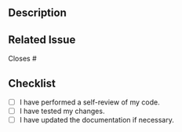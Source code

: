 ## Description
## Related Issue
Closes #


## Checklist
- [ ] I have performed a self-review of my code.
- [ ] I have tested my changes.
- [ ] I have updated the documentation if necessary.
